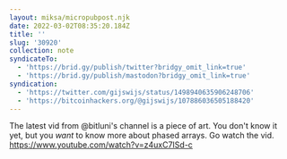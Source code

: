 ```yaml
---
layout: miksa/micropubpost.njk
date: 2022-03-02T08:35:20.184Z
title: ''
slug: '30920'
collection: note
syndicateTo:
  - 'https://brid.gy/publish/twitter?bridgy_omit_link=true'
  - 'https://brid.gy/publish/mastodon?bridgy_omit_link=true'
syndication:
  - 'https://twitter.com/gijswijs/status/1498940635906248706'
  - 'https://bitcoinhackers.org/@gijswijs/107886036505188420'
---
```

The latest vid from @bitluni&#39;s channel is a piece of art. You don&#39;t know it yet, but you *want* to know more about phased arrays. Go watch the vid. https://www.youtube.com/watch?v=z4uxC7ISd-c
